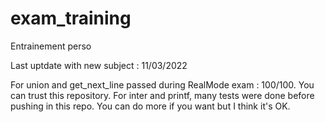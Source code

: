 # exam_training
Entrainement perso

Last uptdate with new subject : 11/03/2022

For union and get_next_line passed during RealMode exam : 100/100. You can trust this repository.
For inter and printf, many tests were done before pushing in this repo. You can do more if you want but I think it's OK.

